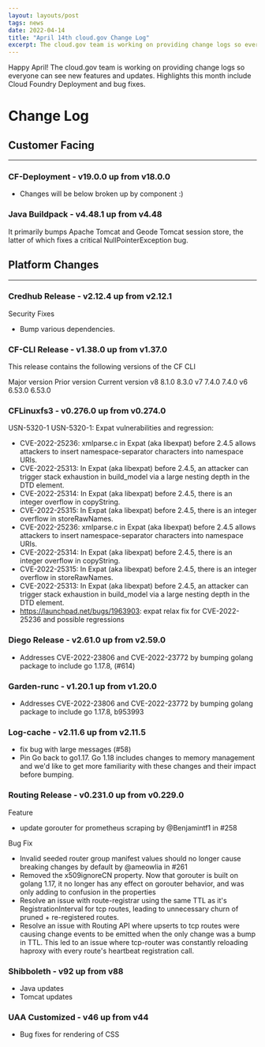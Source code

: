 ```yaml
---
layout: layouts/post
tags: news
date: 2022-04-14
title: "April 14th cloud.gov Change Log"
excerpt: The cloud.gov team is working on providing change logs so everyone can see new features and updates.
---
```


Happy April! The cloud.gov team is working on providing change logs so everyone can see new features and updates. Highlights this month include Cloud Foundry Deployment and bug fixes.

# Change Log

## Customer Facing

---

### CF-Deployment - v19.0.0 up from v18.0.0

* Changes will be below broken up by component :)

### Java Buildpack - v4.48.1 up from v4.48

It primarily bumps Apache Tomcat and Geode Tomcat session store, the latter of which fixes a critical NullPointerException bug.

## Platform Changes

---

### Credhub Release - v2.12.4 up from v2.12.1

Security Fixes
* Bump various dependencies.

### CF-CLI Release - v1.38.0 up from v1.37.0
This release contains the following versions of the CF CLI

Major version	Prior version	Current version
v8	8.1.0	8.3.0
v7	7.4.0	7.4.0
v6	6.53.0	6.53.0

### CFLinuxfs3 - v0.276.0 up from v0.274.0

USN-5320-1 USN-5320-1: Expat vulnerabilities and regression:

* CVE-2022-25236: xmlparse.c in Expat (aka libexpat) before 2.4.5 allows attackers to insert namespace-separator characters into namespace URIs.
* CVE-2022-25313: In Expat (aka libexpat) before 2.4.5, an attacker can trigger stack exhaustion in build_model via a large nesting depth in the DTD element.
* CVE-2022-25314: In Expat (aka libexpat) before 2.4.5, there is an integer overflow in copyString.
* CVE-2022-25315: In Expat (aka libexpat) before 2.4.5, there is an integer overflow in storeRawNames.
* CVE-2022-25236: xmlparse.c in Expat (aka libexpat) before 2.4.5 allows attackers to insert namespace-separator characters into namespace URIs.
* CVE-2022-25314: In Expat (aka libexpat) before 2.4.5, there is an integer overflow in copyString.
* CVE-2022-25315: In Expat (aka libexpat) before 2.4.5, there is an integer overflow in storeRawNames.
* CVE-2022-25313: In Expat (aka libexpat) before 2.4.5, an attacker can trigger stack exhaustion in build_model via a large nesting depth in the DTD element.
* https://launchpad.net/bugs/1963903: expat relax fix for CVE-2022-25236 and possible regressions

### Diego Release - v2.61.0 up from v2.59.0

* Addresses CVE-2022-23806 and CVE-2022-23772 by bumping golang package to include go 1.17.8, (#614)

### Garden-runc - v1.20.1 up from v1.20.0

* Addresses CVE-2022-23806 and CVE-2022-23772 by bumping golang package to include go 1.17.8, b953993

### Log-cache - v2.11.6 up from v2.11.5

* fix bug with large messages (#58)
* Pin Go back to go1.17.
Go 1.18 includes changes to memory management and we'd like to get more familiarity with these changes and their impact before bumping.

### Routing Release - v0.231.0 up from v0.229.0

Feature

* update gorouter for prometheus scraping by @Benjamintf1 in #258

Bug Fix

* Invalid seeded router group manifest values should no longer cause breaking changes by default by @ameowlia in #261
* Removed the x509ignoreCN property. Now that gorouter is built on golang 1.17, it no longer has any effect on gorouter behavior, and was only adding to confusion in the properties
* Resolve an issue with route-registrar using the same TTL as it's RegistrationInterval for tcp routes, leading to unnecessary churn of pruned + re-registered routes.
* Resolve an issue with Routing API where upserts to tcp routes were causing change events to be emitted when the only change was a bump in TTL. This led to an issue where tcp-router was constantly reloading haproxy with every route's heartbeat registration call.

### Shibboleth - v92 up from v88

* Java updates
* Tomcat updates

### UAA Customized - v46 up from v44

* Bug fixes for rendering of CSS


